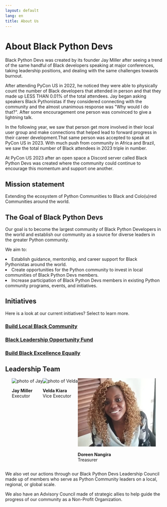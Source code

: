 ```yaml
---
layout: default
lang: en
title: About Us
---
```


# About Black Python Devs

Black Python Devs was created by its founder Jay Miller after seeing a trend of the same handful of Black developers speaking at major conferences, taking leadership positions, and dealing with the same challenges towards burnout.

After attending PyCon US in 2022, he noticed they were able to physically count the number of Black developers that attended in person and that they made up LESS THAN 0.01% of the total attendees. Jay began asking speakers Black Pythonistas if they considered connecting with the community and the almost unanimous response was "Why would I do that?". After some encouragement one person was convinced to give a lightning talk.

In the following year, we saw that person get more involved in their local user group and make connections that helped lead to forward progress in their career development.That same person was accepted to speak at PyCon US in 2023. With much push from community in Africa and Brazil, we saw the total number of Black attendees in 2023 triple in number.

At PyCon US 2023 after an open space a Discord server called Black Python Devs was created where the community could continue to encourage this momentum and support one another.

## Mission statement

Extending the ecosystem of Python Communities to Black and Colo(u)red Communities around the world.

## The Goal of Black Python Devs

Our goal is to become the largest community of Black Python Developers in the world and establish our community as a source for diverse leaders in the greater Python community.

We aim to:

<div>
<article class="markdown-list">
<li>Establish guidance, mentorship, and career support for Black Pythonistas around the world.</li>
<li>Create opportunities for the Python community to invest in local communities of Black Python Devs members.</li>
<li>Increase participation of Black Python Devs members in existing Python community programs, events, and initiatives.</li>
</article>
</div>

## Initiatives

Here is a look at our current initiatives? Select to learn more.

<div class="grid">
<article>
<h3><a href="/initiatives#build-local-black-community">Build Local Black Community</a></h3>
</article>
<article>
<h3><a href="/initiatives#black-leadership-opportunity-fundblack-">Black Leadership Opportunity Fund</a></h3>
</article>
<article>
<h3><a href="/initiatives#build-black-excellence-equally">Build Black Excellence Equally</a></h3>
</article>
</div>

## Leadership Team

<div class="grid" style="display:flex; flex-wrap: wrap; justify-content:center;" markdown="1">

<article class="leadership-photo-container">
<img class="leadership-photo" alt="photo of Jay" src="https://github.com/kjaymiller.png">
<p><strong>Jay Miller</strong><br/>
Executor</p>
</article>

<article class="leadership-photo-container">
<img class="leadership-photo" alt="photo of Velda" src="https://github.com/VeldaKiara.png">
<p><strong>Velda Kiara</strong><br/>
Vice Executor</p>
</article>

<article class="leadership-photo-container">
<img class="leadership-photo" alt="photo of Doreen" src="/assets/images/doreen.png">
<p><strong>Doreen Nangira</strong><br/>
Treasurer</p>
</article>
</div>

We also vet our actions through our Black Python Devs Leadership Council made up of members who serve as Python Community leaders on a local, regional, or global scale.

We also have an Advisory Council made of strategic allies to help guide the progress of our community as a Non-Profit Organization.
